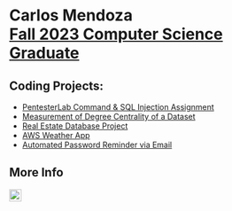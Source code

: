 <h1>Carlos Mendoza <br/><a href="https://github.com/ctmendoz">Fall 2023 Computer Science Graduate</a></h1>

<h2>Coding Projects:</h2>

- <a href="https://github.com/ctmendoz/PentesterLab">PentesterLab Command & SQL Injection Assignment</a>
- <a href="https://github.com/ctmendoz">Measurement of Degree Centrality of a Dataset</a>
- <a href="https://github.com/ctmendoz">Real Estate Database Project</a>
- <a href="https://github.com/ctmendoz">AWS Weather App</a>
- <a href="https://github.com/ctmendoz">Automated Password Reminder via Email</a>

<h2> More Info</h2>

[<img align="left" alt="JoshMadakor | LinkedIn" width="22px" src="https://cdn.jsdelivr.net/npm/simple-icons@v3/icons/linkedin.svg" />][linkedin]

[linkedin]: https://www.linkedin.com/in/carlos-mendoza-459503195/
</body>
</html>
